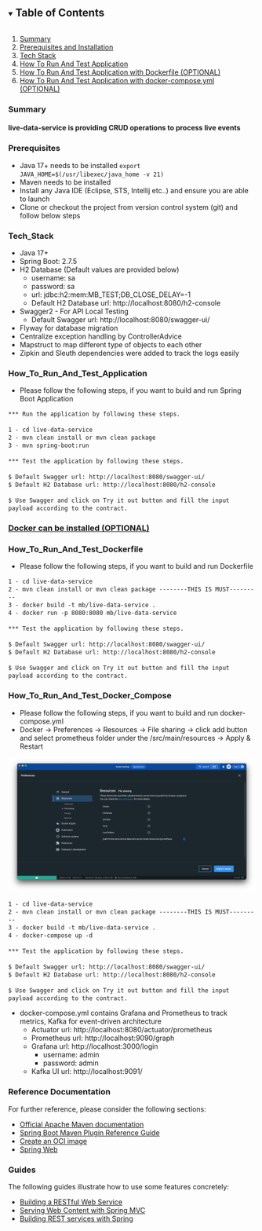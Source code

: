 <!-- TABLE OF CONTENTS -->
<details open="open">
  <summary><h2 style="display: inline-block">Table of Contents</h2></summary>
  <ol>
    <li><a href="#Summary">Summary</a></li>
    <li><a href="#Prerequisites">Prerequisites and Installation</a></li>
    <li><a href="#Tech_Stack">Tech Stack</a></li>
    <li><a href="#How_To_Run_And_Test_Application">How To Run And Test Application</a></li>
    <li><a href="#How_To_Run_And_Test_Dockerfile">How To Run And Test Application with Dockerfile (OPTIONAL)</a></li>
    <li><a href="#How_To_Run_And_Test_Docker_Compose">How To Run And Test Application with docker-compose.yml (OPTIONAL)</a></li>
  </ol>
</details>

### Summary

#### live-data-service is providing CRUD operations to process live events

### Prerequisites

- Java 17+ needs to be installed `export JAVA_HOME=$(/usr/libexec/java_home -v 21)`
- Maven needs to be installed
- Install any Java IDE (Eclipse, STS, Intellij etc..) and ensure you are able to launch
- Clone or checkout the project from version control system (git) and follow below steps

### Tech_Stack

- Java 17+
- Spring Boot: 2.7.5
- H2 Database (Default values are provided below)
    - username: sa
    - password: sa
    - url: jdbc:h2:mem:MB_TEST;DB_CLOSE_DELAY=-1
    - Default H2 Database url: http://localhost:8080/h2-console
- Swagger2 - For API Local Testing
    - Default Swagger url: http://localhost:8080/swagger-ui/
- Flyway for database migration
- Centralize exception handling by ControllerAdvice
- Mapstruct to map different type of objects to each other
- Zipkin and Sleuth dependencies were added to track the logs easily

### How_To_Run_And_Test_Application

- Please follow the following steps, if you want to build and run Spring Boot Application

```
*** Run the application by following these steps.

1 - cd live-data-service
2 - mvn clean install or mvn clean package 
3 - mvn spring-boot:run

*** Test the application by following these steps.

$ Default Swagger url: http://localhost:8080/swagger-ui/
$ Default H2 Database url: http://localhost:8080/h2-console

$ Use Swagger and click on Try it out button and fill the input payload according to the contract.
```

### [Docker can be installed (OPTIONAL)](https://spring.io/guides/topicals/spring-boot-docker/)

### How_To_Run_And_Test_Dockerfile

- Please follow the following steps, if you want to build and run Dockerfile

```
1 - cd live-data-service
2 - mvn clean install or mvn clean package --------THIS IS MUST---------
3 - docker build -t mb/live-data-service .
4 - docker run -p 8080:8080 mb/live-data-service

*** Test the application by following these steps.

$ Default Swagger url: http://localhost:8080/swagger-ui/
$ Default H2 Database url: http://localhost:8080/h2-console

$ Use Swagger and click on Try it out button and fill the input payload according to the contract.
```

### How_To_Run_And_Test_Docker_Compose

- Please follow the following steps, if you want to build and run docker-compose.yml
- Docker -> Preferences -> Resources -> File sharing -> click add button and select prometheus folder under the
  /src/main/resources -> Apply & Restart

![img.png](img.png)

```
1 - cd live-data-service
2 - mvn clean install or mvn clean package --------THIS IS MUST---------
3 - docker build -t mb/live-data-service .
4 - docker-compose up -d

*** Test the application by following these steps.

$ Default Swagger url: http://localhost:8080/swagger-ui/
$ Default H2 Database url: http://localhost:8080/h2-console

$ Use Swagger and click on Try it out button and fill the input payload according to the contract.
```

- docker-compose.yml contains Grafana and Prometheus to track metrics, Kafka for event-driven architecture
    - Actuator url: http://localhost:8080/actuator/prometheus
    - Prometheus url: http://localhost:9090/graph
    - Grafana url: http://localhost:3000/login
        - username: admin
        - password: admin
    - Kafka UI url: http://localhost:9091/

### Reference Documentation

For further reference, please consider the following sections:

* [Official Apache Maven documentation](https://maven.apache.org/guides/index.html)
* [Spring Boot Maven Plugin Reference Guide](https://docs.spring.io/spring-boot/docs/2.7.5/maven-plugin/reference/html/)
* [Create an OCI image](https://docs.spring.io/spring-boot/docs/2.7.5/maven-plugin/reference/html/#build-image)
* [Spring Web](https://docs.spring.io/spring-boot/docs/2.7.5/reference/htmlsingle/#web)

### Guides

The following guides illustrate how to use some features concretely:

* [Building a RESTful Web Service](https://spring.io/guides/gs/rest-service/)
* [Serving Web Content with Spring MVC](https://spring.io/guides/gs/serving-web-content/)
* [Building REST services with Spring](https://spring.io/guides/tutorials/rest/)
